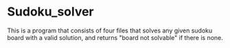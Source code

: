 # Sudoku_solver
 This is a program that consists of four files that solves any given sudoku board with a valid solution, and returns "board not solvable" if there is none.
